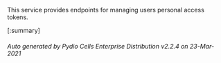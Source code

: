 






This service provides endpoints for managing users personal access tokens.

[:summary]

###### Auto generated by Pydio Cells Enterprise Distribution v2.2.4 on 23-Mar-2021
